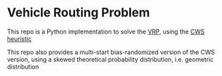 # Vehicle Routing Problem

This repo is a Python implementation to solve the [VRP](https://en.wikipedia.org/wiki/Vehicle_routing_problem), using the [CWS heuristic](https://neo.lcc.uma.es/vrp/solution-methods/heuristics/savings-algorithms/)

This repo also provides a multi-start bias-randomized version of the CWS version, using a skewed theoretical probability distribution, i.e. geometric distribution